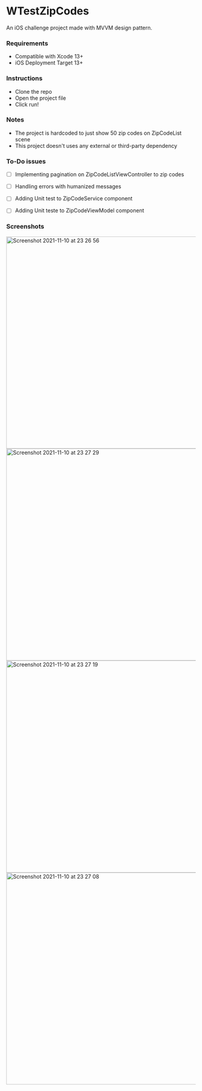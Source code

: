 # WTestZipCodes
An iOS challenge project made with MVVM design pattern.

### Requirements

- Compatible with Xcode 13+
- iOS Deployment Target 13+


### Instructions
- Clone the repo
- Open the project file
- Click run!


### Notes

- The project is hardcoded to just show 50 zip codes on ZipCodeList scene
- This project doesn't uses any external or third-party dependency

### To-Do issues
- [ ] Implementing pagination on ZipCodeListViewController to zip codes
- [ ] Handling errors with humanized messages
- [ ] Adding Unit test to ZipCodeService component
- [ ] Adding Unit teste to ZipCodeViewModel component


### Screenshots

<img width="564" alt="Screenshot 2021-11-10 at 23 26 56" src="https://user-images.githubusercontent.com/239170/141209938-84cea0ba-2f3e-4723-9c92-bb740b2fef6e.png">
<img width="564" alt="Screenshot 2021-11-10 at 23 27 29" src="https://user-images.githubusercontent.com/239170/141209940-a23d1b06-9d84-4462-b840-15e3296e1328.png">
<img width="564" alt="Screenshot 2021-11-10 at 23 27 19" src="https://user-images.githubusercontent.com/239170/141209943-c54db7e5-6c71-4725-89e3-703bbfbc4ec3.png">
<img width="564" alt="Screenshot 2021-11-10 at 23 27 08" src="https://user-images.githubusercontent.com/239170/141209947-e5d02f6c-8514-4c7b-b3a0-77b920c120a4.png">

